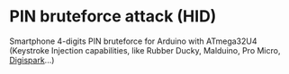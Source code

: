 # PIN bruteforce attack (HID)
Smartphone 4-digits PIN bruteforce for Arduino with ATmega32U4 (Keystroke Injection capabilities, like Rubber Ducky, Malduino, Pro Micro, <a href="https://github.com/BlueArduino20/PIN_bruteforce_HID/blob/master/bruteforce_digispark.ino">Digispark</a>...)

